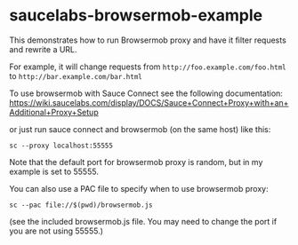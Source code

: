 # saucelabs-browsermob-example

This demonstrates how to run Browsermob proxy and have it filter requests and rewrite a URL.

For example, it will change requests from `http://foo.example.com/foo.html` to `http://bar.example.com/bar.html`

To use browsermob with Sauce Connect see the following documentation:
https://wiki.saucelabs.com/display/DOCS/Sauce+Connect+Proxy+with+an+Additional+Proxy+Setup

or just run sauce connect and browsermob (on the same host) like this:

```
sc --proxy localhost:55555
```

Note that the default port for browsermob proxy is random, but in my example is set to 55555.


You can also use a PAC file to specify when to use browsermob proxy:

`sc --pac file://$(pwd)/browsermob.js`

(see the included browsermob.js file.  You may need to change the port if you are not using 55555.)

